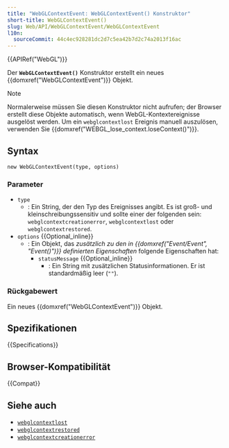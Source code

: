 ```yaml
---
title: "WebGLContextEvent: WebGLContextEvent() Konstruktor"
short-title: WebGLContextEvent()
slug: Web/API/WebGLContextEvent/WebGLContextEvent
l10n:
  sourceCommit: 44c4ec928281dc2d7c5ea42b7d2c74a2013f16ac
---
```


{{APIRef("WebGL")}}

Der **`WebGLContextEvent()`** Konstruktor erstellt ein neues {{domxref("WebGLContextEvent")}} Objekt.

> [!NOTE]
> Normalerweise müssen Sie diesen Konstruktor nicht aufrufen; der Browser erstellt diese Objekte automatisch, wenn WebGL-Kontextereignisse ausgelöst werden. Um ein `webglcontextlost` Ereignis manuell auszulösen, verwenden Sie {{domxref("WEBGL_lose_context.loseContext()")}}.

## Syntax

```js-nolint
new WebGLContextEvent(type, options)
```

### Parameter

- `type`
  - : Ein String, der den Typ des Ereignisses angibt.
    Es ist groß- und kleinschreibungssensitiv und sollte einer der folgenden sein: `webglcontextcreationerror`, `webglcontextlost` oder `webglcontextrestored`.
- `options` {{Optional_inline}}
  - : Ein Objekt, das _zusätzlich zu den in {{domxref("Event/Event", "Event()")}} definierten Eigenschaften_ folgende Eigenschaften hat:
    - `statusMessage` {{Optional_inline}}
      - : Ein String mit zusätzlichen Statusinformationen. Er ist standardmäßig leer (`""`).

### Rückgabewert

Ein neues {{domxref("WebGLContextEvent")}} Objekt.

## Spezifikationen

{{Specifications}}

## Browser-Kompatibilität

{{Compat}}

## Siehe auch

- [`webglcontextlost`](/de/docs/Web/API/HTMLCanvasElement/webglcontextlost_event)
- [`webglcontextrestored`](/de/docs/Web/API/HTMLCanvasElement/webglcontextrestored_event)
- [`webglcontextcreationerror`](/de/docs/Web/API/HTMLCanvasElement/webglcontextcreationerror_event)
